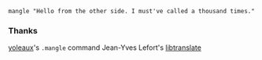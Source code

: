 ```
mangle "Hello from the other side. I must've called a thousand times."
```

### Thanks

[yoleaux](http://dpk.io/yoleaux)'s `.mangle` command
Jean-Yves Lefort's [libtranslate](http://www.nongnu.org/libtranslate/)
